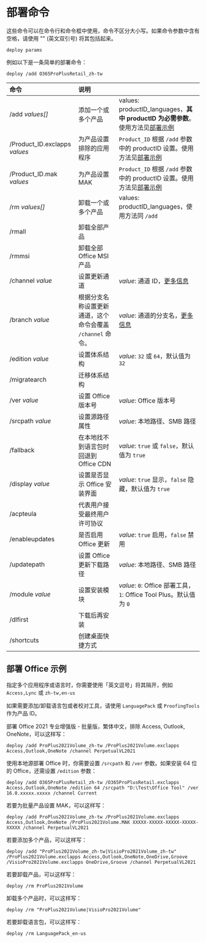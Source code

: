 # 部署命令

这些命令可以在命令行和命令框中使用，命令不区分大小写。如果命令参数中含有空格，请使用 "" (英文双引号) 将其包括起来。

``` batch
deploy params
```

例如以下是一条简单的部署命令：

``` batch
deploy /add O365ProPlusRetail_zh-tw
```

| 命令 | 说明 |  |
| :-- | :-- | :-- |
| /add *values[]* | 添加一个或多个产品 | values: productID_languages，**其中 productID 为必需参数**。使用方法见[部署示例](deploy.md#部署-office-示例) |
| /Product_ID.exclapps *values* | 为产品设置排除的应用程序 | `Product_ID` 根据 `/add` 参数中的 productID 设置。使用方法见[部署示例](deploy.md#部署-office-示例) |
| /Product_ID.mak *values* | 为产品设置 MAK | `Product_ID` 根据 `/add` 参数中的 productID 设置。使用方法见[部署示例](deploy.md#部署-office-示例) |
| /rm *values[]* | 卸载一个或多个产品 | values: productID_languages，使用方法同 `/add` |
| /rmall | 卸载全部产品 |  |
| /rmmsi | 卸载全部 Office MSI 产品 |  |
| /channel *value* | 设置更新通道 | *value*: 通道 ID，[更多信息](/zh-tw/deploy/settings/basic.md#更新通道) |
| /branch *value* | 根据分支名称设置更新通道，这个命令会覆盖 `/channel` 命令。 | *value*: 通道的分支名，[更多信息](/zh-tw/toolbox/office.md#查詢-office-版本編號) |
| /edition *value* | 设置体系结构 | *value*: `32` 或 `64`，默认值为 `32` |
| /migratearch | 迁移体系结构 |  |
| /ver *value* | 设置 Office 版本号 | *value*: Office 版本号 |
| /srcpath *value* | 设置源路径属性 | *value*: 本地路径、SMB 路径 |
| /fallback | 在本地找不到语言包时回退到 Office CDN | *value*: `true` 或 `false`，默认值为 `true` |
| /display *value* | 设置是否显示 Office 安装界面 | *value*: `true` 显示，`false` 隐藏，默认值为 `true` |
| /acpteula | 代表用户接受最终用户许可协议 |  |
| /enableupdates | 是否启用 Office 更新 | *value*: `true` 启用，`false` 禁用 |
| /updatepath | 设置 Office 更新下载路径 | *value*: 本地路径、SMB 路径 |
| /module *value* | 设置安装模块 | *value*: `0`: Office 部署工具，`1`: Office Tool Plus。默认值为 `0` |
| /dlfirst | 下载后再安装 |  |
| /shortcuts | 创建桌面快捷方式 |  |

## 部署 Office 示例

指定多个应用程序或语言时，你需要使用「英文逗号」将其隔开，例如 `Access,Lync` 或 `zh-tw,en-us`

如果需要添加/卸载语言包或者校对工具，请使用 `LanguagePack` 或 `ProofingTools` 作为产品 ID。

部署 Office 2021 专业增强版 - 批量版，繁体中文，排除 Access, Outlook, OneNote，可以这样写：

``` batch
deploy /add ProPlus2021Volume_zh-tw /ProPlus2021Volume.exclapps Access,Outlook,OneNote /channel PerpetualVL2021
```

使用本地源部署 Office 时，你需要设置 `/srcpath` 和 `/ver` 参数。如果安装 64 位的 Office，还需设置 `/edition` 参数：

``` batch
deploy /add O365ProPlusRetail_zh-tw /O365ProPlusRetail.exclapps Access,Outlook,OneNote /edition 64 /srcpath "D:\Test\Office Tool" /ver 16.0.xxxxx.xxxxx /channel Current
```

若要为批量产品设置 MAK，可以这样写：

``` batch
deploy /add ProPlus2021Volume_zh-tw /ProPlus2021Volume.exclapps Access,Outlook,OneNote /ProPlus2021Volume.MAK XXXXX-XXXXX-XXXXX-XXXXX-XXXXX /channel PerpetualVL2021
```

若要添加多个产品，可以这样写：

``` batch
deploy /add "ProPlus2021Volume_zh-tw|VisioPro2021Volume_zh-tw" /ProPlus2021Volume.exclapps Access,Outlook,OneNote,OneDrive,Groove /VisioPro2021Volume.exclapps OneDrive,Groove /channel PerpetualVL2021
```

若要卸载产品，可以这样写：

``` batch
deploy /rm ProPlus2021Volume
```

卸载多个产品时，可以这样写：

``` batch
deploy /rm "ProPlus2021Volume|VisioPro2021Volume"
```

若要卸载语言包，可以这样写：

``` batch
deploy /rm LanguagePack_en-us
```
